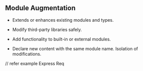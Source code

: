 ## Module Augmentation

- Extends or enhances existing modules and types. 

- Modify third-party libraries safely.

- Add functionality to built-in or external modules.

- Declare new content with the same module name.
Isolation of modifications.

// refer example Express Req